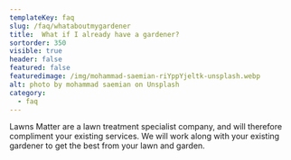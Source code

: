 ```yaml
---
templateKey: faq
slug: /faq/whataboutmygardener
title:  What if I already have a gardener?
sortorder: 350
visible: true
header: false
featured: false
featuredimage: /img/mohammad-saemian-riYppYjeltk-unsplash.webp
alt: photo by mohammad saemian on Unsplash
category:
  - faq
---
```


Lawns Matter are a lawn treatment specialist company, and will therefore compliment your existing services. We will work along with your existing gardener to get the best from your lawn and garden.